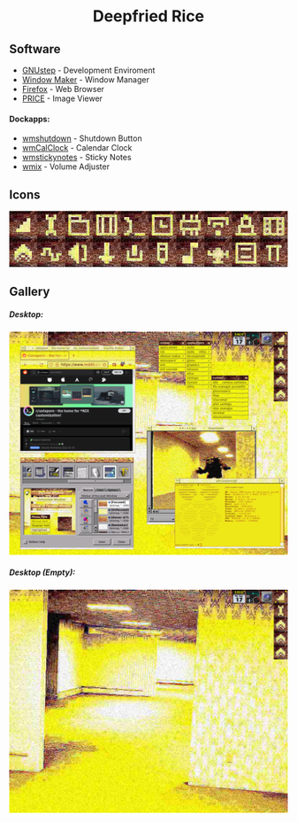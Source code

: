 # <div align="center">Deepfried Rice</div>

## Software
* [GNUstep](https://github.com/gnustep/) - Development Enviroment
* [Window Maker](https://github.com/window-maker/wmaker) - Window Manager
* [Firefox](https://www.mozilla.org/en-US/firefox/new/) - Web Browser
* [PRICE](http://price.sourceforge.net/) - Image Viewer

#### Dockapps:
* [wmshutdown](https://www.dockapps.net/wmshutdown) - Shutdown Button
* [wmCalClock](https://www.dockapps.net/wmcalclock) - Calendar Clock
* [wmstickynotes](https://www.dockapps.net/wmstickynotes) - Sticky Notes
* [wmix](https://www.dockapps.net/wmix) - Volume Adjuster

## Icons

<p align="center">
  <img src="https://github.com/1i-1/WindowMaker-Deepfried/blob/main/screenshots/icons.png"/>
</p>

## Gallery

##### Desktop:
![desktop with windows](/screenshots/desktop-1.png)

##### Desktop (Empty):
![desktop with no windows](/screenshots/desktop-2.png)
